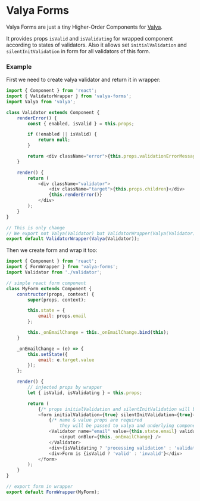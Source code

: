 # Valya Forms

Valya Forms are just a tiny Higher-Order Components for [Valya](https://github.com/deepsweet/valya).

It provides props `isValid` and `isValidating` for wrapped component according to states of validators.
Also it allows set `initialValidation` and `silentInitValidation` in form for all validators of this form.

### Example

First we need to create valya validator and return it in wrapper:

```js
import { Component } from 'react';
import { ValidatorWrapper } from 'valya-forms';
import Valya from 'valya';

class Validator extends Component {
    renderError() {
        const { enabled, isValid } = this.props;

        if (!enabled || isValid) {
            return null;
        }

        return <div className="error">{this.props.validationErrorMessage}</div>;
    }

    render() {
        return (
            <div className="validator">
                <div className="target">{this.props.children}</div>
                {this.renderError()}
            </div>
        );
    }
}

// This is only change
// We export not Valya(Validator) but ValidatorWrapper(Valya(Validator))
export default ValidatorWrapper(Valya(Validator));
```

Then we create form and wrap it too:

```js
import { Component } from 'react';
import { FormWrapper } from 'valya-forms';
import Validator from './validator';

// simple react form component
class MyForm extends Component {
    constructor(props, context) {
        super(props, context);

        this.state = {
            email: props.email
        };

        this._onEmailChange = this._onEmailChange.bind(this);
    }

    _onEmailChange = (e) => {
        this.setState({
            email: e.target.value
        });
    };

    render() {
        // injected props by wrapper
        let { isValid, isValidating } = this.props;

        return (
            {/* props initialValidation and silentInitValidation will be passed to all validators */}
            <form initialValidation={true} silentInitValidation={true}>
                {/* name & value props are required
                    they will be passed to valya and underlying component */}
                <Validator name="email" value={this.state.email} validators={validators}>
                    <input onBlur={this._onEmailChange} />
                </Validator>
                <div>{isValidating ? 'processing validation' : 'validation finished'}</div>
                <div>Form is {isValid ? 'valid' : 'invalid'}</div>
            </form>
        );
    }
}

// export form in wrapper
export default FormWrapper(MyForm);
```
